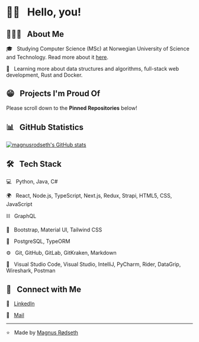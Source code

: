 <h1> 👋🏼 &nbsp; Hello, you!</h1>

<h2> 👨🏻‍💻 &nbsp; About Me</h2>

🎓 &nbsp; Studying Computer Science (MSc) at Norwegian University of Science and Technology. Read more about it [here](https://www.ntnu.edu/studies/bit).  

🌱 &nbsp; Learning more about data structures and algorithms, full-stack web development, Rust and Docker.  

<h2> 😁 &nbsp; Projects I'm Proud Of</h2>

Please scroll down to the **Pinned Repositories** below!

<h2> 📊 &nbsp; GitHub Statistics </h2>

[![magnusrodseth's GitHub stats](https://github-readme-stats.vercel.app/api?username=magnusrodseth&count_private=true&show_icons=true&theme=tokyonight)](https://github.com/magnusrodseth/github-readme-stats)  

<h2> 🛠 &nbsp; Tech Stack</h2>

💻 &nbsp; Python, Java, C#  

🌍 &nbsp; React, Node.js, TypeScript, Next.js, Redux, Strapi, HTML5, CSS, JavaScript  

⛓️ &nbsp; GraphQL

🎨 &nbsp; Bootstrap, Material UI, Tailwind CSS  

📂 &nbsp; PostgreSQL, TypeORM  

⚙️ &nbsp; Git, GitHub, GitLab, GitKraken, Markdown  

🔧 &nbsp; Visual Studio Code, Visual Studio, IntelliJ, PyCharm, Rider, DataGrip, Wireshark, Postman  


<h2> 🤝 &nbsp; Connect with Me </h2>

👔 &nbsp; <a href="https://www.linkedin.com/in/magnus-rodseth/">LinkedIn</a>  

📨 &nbsp; <a href="mailto:magnus.rodseth@gmail.com">Mail</a>  


<hr>

⭐️ &nbsp; Made by [Magnus Rødseth](https://github.com/magnusrodseth)  

